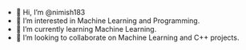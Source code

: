- 👋 Hi, I’m @nimish183
- 👀 I’m interested in Machine Learning and Programming.
- 🌱 I’m currently learning Machine Learning. 
- 💞️ I’m looking to collaborate on Machine Learning  and C++ projects.

<!---
nimish183/nimish183 is a ✨ special ✨ repository because its `README.md` (this file) appears on your GitHub profile.
You can click the Preview link to take a look at your changes.
--->
